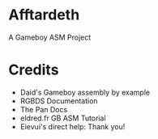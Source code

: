 # Afftardeth

A Gameboy ASM Project

# Credits

- Daid's Gameboy assembly by example
- RGBDS Documentation
- The Pan Docs
- eldred.fr GB ASM Tutorial
- Eievui's direct help: Thank you!